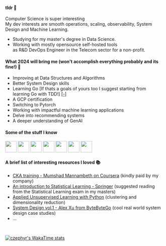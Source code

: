 <!--
**czephyr/czephyr** is a ✨ _special_ ✨ repository because its `README.md` (this file) appears on your GitHub profile.

Here are some ideas to get you started:

- 🔭 I’m currently working on ...
- 🌱 I’m currently learning ...
- 👯 I’m looking to collaborate on ...
- 🤔 I’m looking for help with ...
- 💬 Ask me about ...
- 📫 How to reach me: ...
- 😄 Pronouns: ...
- ⚡ Fun fact: ...
-->

#### tldr 📖
Computer Science is super interesting  </br>
My dev interests are smooth operations, scaling, observability, System Design and Machine Learning.

* Studying for my master's degree in Data Science.
* Working with mostly opensource self-hosted tools </br> as R&D DevOps Engineer in the Telecom sector for a non-profit.

#### What 2024 will bring me (won't accomplish everything probably and its fine!) 🌱

* Improving at Data Structures and Algorithms
* Better System Design skills
* Learning Go [If thats a goals of yours too I suggest starting from learning Go with TDD!] [[-]](https://quii.gitbook.io/learn-go-with-tests)
* A GCP certification
* Switching to Pytorch
* Working with impactful machine learning applications
* Delve into recommending systems
* A deeper understanding of GenAI

#### Some of the stuff I know
<p align="left">
<img src="https://cdn.jsdelivr.net/gh/devicons/devicon/icons/linux/linux-original.svg" width=36 height=36 />        
<img src="https://cdn.jsdelivr.net/gh/devicons/devicon/icons/python/python-original.svg" width=36 height=36 />
<img src="https://cdn.jsdelivr.net/gh/devicons/devicon/icons/kubernetes/kubernetes-plain.svg" width=36 height=36 />
<img src="https://cdn.jsdelivr.net/gh/devicons/devicon/icons/docker/docker-original.svg" width=36 height=36 />
<img src="https://cdn.jsdelivr.net/gh/devicons/devicon/icons/ansible/ansible-original.svg" width=36 height=36 />
<img src="https://cdn.jsdelivr.net/gh/devicons/devicon/icons/django/django-plain.svg" width=36 height=36 />
<img src="https://cdn.jsdelivr.net/gh/devicons/devicon/icons/tensorflow/tensorflow-original.svg" width=36 height=36 />                    
</p>

#### A brief list of interesting resources I loved 📚

* [CKA training - Mumshad Mannambeth on Coursera](https://www.udemy.com/course/certified-kubernetes-administrator-with-practice-tests/) (kindly paid by my company)
* [An introduction to Statistical Learning - Springer](https://www.statlearning.com/) (suggested reading from the Statistical Learning exam in my masters)
* [Applied Unsupervised Learning with Python](https://www.packtpub.com/en-it/product/applied-unsupervised-learning-with-python-9781789952292?=type=ebook) (clustering and dimensionality reduction)
* [System Design vol.1 - Alex Xu from ByteByteGo](https://www.goodreads.com/en/book/show/54109255) (cool real world system design case studies)
* ...

</br>

[![czephyr's WakaTime stats](https://github-readme-stats.vercel.app/api/wakatime?username=czephyr&layout=compact)](https://github.com/anuraghazra/github-readme-stats)
